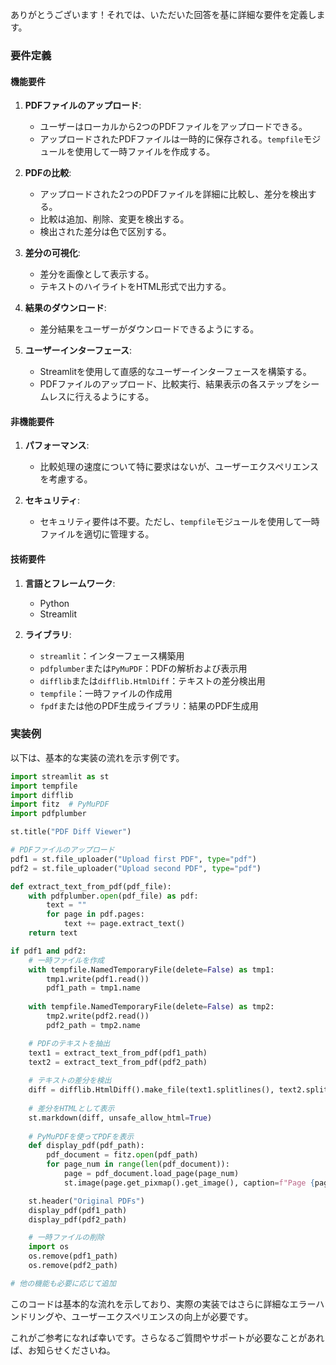 ありがとうございます！それでは、いただいた回答を基に詳細な要件を定義します。

### 要件定義

#### 機能要件
1. **PDFファイルのアップロード**:
    - ユーザーはローカルから2つのPDFファイルをアップロードできる。
    - アップロードされたPDFファイルは一時的に保存される。`tempfile`モジュールを使用して一時ファイルを作成する。

2. **PDFの比較**:
    - アップロードされた2つのPDFファイルを詳細に比較し、差分を検出する。
    - 比較は追加、削除、変更を検出する。
    - 検出された差分は色で区別する。

3. **差分の可視化**:
    - 差分を画像として表示する。
    - テキストのハイライトをHTML形式で出力する。

4. **結果のダウンロード**:
    - 差分結果をユーザーがダウンロードできるようにする。

5. **ユーザーインターフェース**:
    - Streamlitを使用して直感的なユーザーインターフェースを構築する。
    - PDFファイルのアップロード、比較実行、結果表示の各ステップをシームレスに行えるようにする。

#### 非機能要件
1. **パフォーマンス**:
    - 比較処理の速度について特に要求はないが、ユーザーエクスペリエンスを考慮する。

2. **セキュリティ**:
    - セキュリティ要件は不要。ただし、`tempfile`モジュールを使用して一時ファイルを適切に管理する。

#### 技術要件
1. **言語とフレームワーク**:
    - Python
    - Streamlit

2. **ライブラリ**:
    - `streamlit`：インターフェース構築用
    - `pdfplumber`または`PyMuPDF`：PDFの解析および表示用
    - `difflib`または`difflib.HtmlDiff`：テキストの差分検出用
    - `tempfile`：一時ファイルの作成用
    - `fpdf`または他のPDF生成ライブラリ：結果のPDF生成用

### 実装例
以下は、基本的な実装の流れを示す例です。

```python
import streamlit as st
import tempfile
import difflib
import fitz  # PyMuPDF
import pdfplumber

st.title("PDF Diff Viewer")

# PDFファイルのアップロード
pdf1 = st.file_uploader("Upload first PDF", type="pdf")
pdf2 = st.file_uploader("Upload second PDF", type="pdf")

def extract_text_from_pdf(pdf_file):
    with pdfplumber.open(pdf_file) as pdf:
        text = ""
        for page in pdf.pages:
            text += page.extract_text()
    return text

if pdf1 and pdf2:
    # 一時ファイルを作成
    with tempfile.NamedTemporaryFile(delete=False) as tmp1:
        tmp1.write(pdf1.read())
        pdf1_path = tmp1.name
    
    with tempfile.NamedTemporaryFile(delete=False) as tmp2:
        tmp2.write(pdf2.read())
        pdf2_path = tmp2.name

    # PDFのテキストを抽出
    text1 = extract_text_from_pdf(pdf1_path)
    text2 = extract_text_from_pdf(pdf2_path)
    
    # テキストの差分を検出
    diff = difflib.HtmlDiff().make_file(text1.splitlines(), text2.splitlines())
    
    # 差分をHTMLとして表示
    st.markdown(diff, unsafe_allow_html=True)
    
    # PyMuPDFを使ってPDFを表示
    def display_pdf(pdf_path):
        pdf_document = fitz.open(pdf_path)
        for page_num in range(len(pdf_document)):
            page = pdf_document.load_page(page_num)
            st.image(page.get_pixmap().get_image(), caption=f"Page {page_num + 1}")

    st.header("Original PDFs")
    display_pdf(pdf1_path)
    display_pdf(pdf2_path)

    # 一時ファイルの削除
    import os
    os.remove(pdf1_path)
    os.remove(pdf2_path)

# 他の機能も必要に応じて追加
```

このコードは基本的な流れを示しており、実際の実装ではさらに詳細なエラーハンドリングや、ユーザーエクスペリエンスの向上が必要です。

これがご参考になれば幸いです。さらなるご質問やサポートが必要なことがあれば、お知らせくださいね。